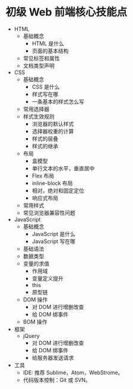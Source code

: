 # 初级 Web 前端核心技能点
* HTML
  * 基础概念
    * HTML 是什么
    * 页面的基本结构
  * 常见标签和属性
  * 文档类型声明
* CSS
  * 基础概念
    * CSS 是什么
    * 样式写在哪
    * 一条基本的样式怎么写
  * 常用选择器
  * 样式生效规则
      * 浏览器的默认样式
      * 选择器权重的计算
      * 样式的层叠
      * 样式的继承
  * 布局
    * 盒模型
    * 单行文本的水平，垂直居中
    * Flex 布局
    * inline-block 布局
    * 相对，绝对和固定定位
    * 响应式布局
  * 常用样式
  * 常见浏览器兼容性问题
* JavaScript
  * 基础概念
    * JavaScript 是什么
    * JavaScript 写在哪
  * 基础语法
  * 数据类型
  * 变量的求值
    * 作用域
    * 变量定义提升
    * this
    * 原型链
  * DOM 操作
    * 对 DOM 进行增删改查
    * 给 DOM 绑事件
  * BOM 操作
* 框架
  * jQuery
    * 对 DOM 进行增删改查
    * 给 DOM 绑事件
    * 给服务器发送请求
* 工具
  * IDE: 推荐 Sublime，Atom，WebStrome。
  * 代码版本控制：Git 或 SVN。
